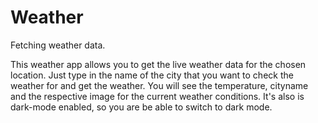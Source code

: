 # Weather
Fetching weather data.

This weather app allows you to get the live weather data for the chosen location. Just type in the name of the city that you want to check the weather for and get the weather. You will see the temperature, cityname and the respective image for the current weather conditions.
It's also is dark-mode enabled, so you are be able to switch to dark mode.
